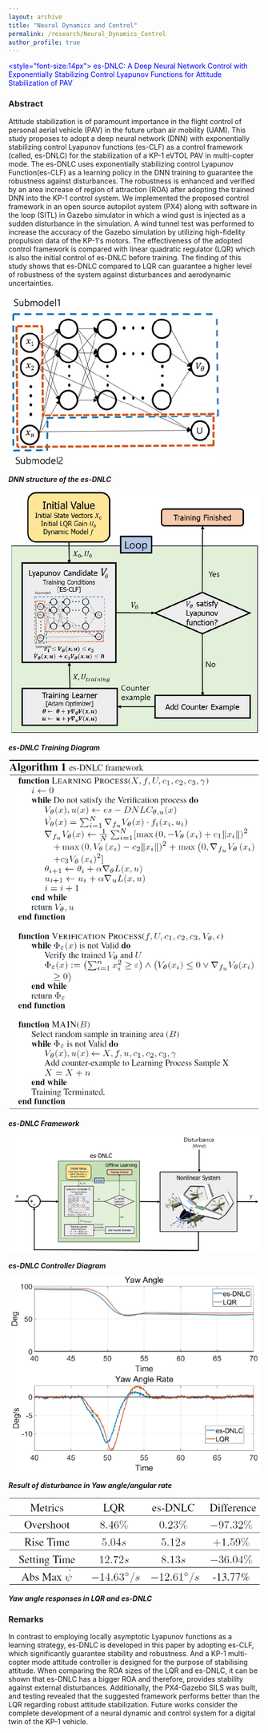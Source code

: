 ```yaml
---
layout: archive
title: "Neural Dynamics and Control"
permalink: /research/Neural_Dynamics_Control
author_profile: true
---
```


<span style="color:blue"> <style="font-size:14px"> es-DNLC: A Deep Neural Network Control with Exponentially Stabilizing Control Lyapunov Functions for Attitude Stabilization of PAV </span>

### Abstract

Attitude stabilization is of paramount importance in the flight control of personal aerial vehicle (PAV) in the future urban air mobility (UAM). This study proposes to adopt a deep neural network (DNN) with exponentially stabilizing control Lyapunov functions (es-CLF) as a control framework (called, es-DNLC) for the stabilization of a KP-1 eVTOL PAV in multi-copter mode. The es-DNLC uses exponentially stabilizing control Lyapunov Function(es-CLF) as a learning policy in the DNN training to guarantee the robustness against disturbances. The robustness is enhanced and verified by an area increase of region of attraction (ROA) after adopting the trained DNN into the KP-1 control system. We implemented the proposed control framework in an open source autopilot system (PX4) along with software in the loop (SITL) in Gazebo simulator in which a wind gust is injected as a sudden disturbance in the simulation. A wind tunnel test was performed to increase the accuracy of the Gazebo simulation by utilizing high-fidelity propulsion data of the KP-1's motors. The effectiveness of the adopted control framework is compared with linear quadratic regulator (LQR) which is also the initial control of es-DNLC before training. The finding of this study shows that es-DNLC compared to LQR can guarantee a higher level of robustness of the system against disturbances and aerodynamic uncertainties.

![](../assets/img/es_DNLC_DNN_Structure.png)

***DNN structure of the es-DNLC***

![](../assets/img/es_DNLC_Training_Diagram.png)

***es-DNLC Training Diagram***

![](../assets/img/es_DNLC_Framework.png)

***es-DNLC Framework***

![](../assets/img/es_DNLC_Controller_Diagram.png)

***es-DNLC Controller Diagram***

![](../assets/img/es_DNLC_Yaw_Angle_Stabilization.png)

***Result of disturbance in Yaw angle/angular rate***

![](../assets/img/es_DNLC_Yaw_Angle_Response_Comparison.png)

***Yaw angle responses in LQR and es-DNLC***

### Remarks

In contrast to employing locally asymptotic Lyapunov functions as a learning strategy, es-DNLC is developed in this paper by adopting es-CLF, which significantly guarantee stability and robustness. And a KP-1 multi-copter mode attitude controller is designed for the purpose of stabilising attitude. When comparing the ROA sizes of the LQR and es-DNLC, it can be shown that es-DNLC has a bigger ROA and therefore, provides stability against external disturbances. Additionally, the PX4-Gazebo SILS was built, and testing revealed that the suggested framework performs better than the LQR regarding robust attitude stabilization. Future works consider the complete development of a neural dynamic and control system for a digital twin of the KP-1 vehicle.
